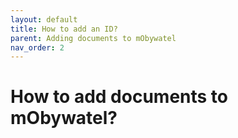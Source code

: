 ```yaml
---
layout: default
title: How to add an ID?
parent: Adding documents to mObywatel
nav_order: 2
---
```

 
# How to add documents to mObywatel?